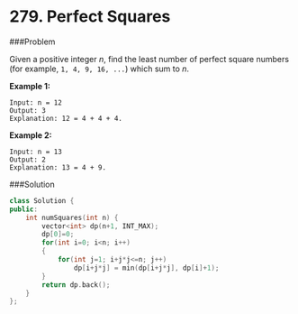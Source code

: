 # 279. Perfect Squares

###Problem

Given a positive integer *n*, find the least number of perfect square numbers (for example, `1, 4, 9, 16, ...`) which sum to *n*.

**Example 1:**

```
Input: n = 12
Output: 3 
Explanation: 12 = 4 + 4 + 4.
```

**Example 2:**

```
Input: n = 13
Output: 2
Explanation: 13 = 4 + 9.
```

###Solution

```c++
class Solution {
public:
    int numSquares(int n) {
        vector<int> dp(n+1, INT_MAX);
        dp[0]=0;
        for(int i=0; i<n; i++)
        {
            for(int j=1; i+j*j<=n; j++)
                dp[i+j*j] = min(dp[i+j*j], dp[i]+1);
        }
        return dp.back();
    }
};
```

